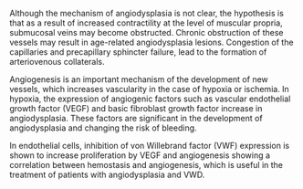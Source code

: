 Although the mechanism of angiodysplasia is not clear, the hypothesis is that as a result of increased contractility at the level of muscular propria, submucosal veins may become obstructed. Chronic obstruction of these vessels may result in age-related angiodysplasia lesions. Congestion of the capillaries and precapillary sphincter failure, lead to the formation of arteriovenous collaterals.

Angiogenesis is an important mechanism of the development of new vessels, which increases vascularity in the case of hypoxia or ischemia. In hypoxia, the expression of angiogenic factors such as vascular endothelial growth factor (VEGF) and basic fibroblast growth factor increase in angiodysplasia. These factors are significant in the development of angiodysplasia and changing the risk of bleeding.

In endothelial cells, inhibition of von Willebrand factor (VWF) expression is shown to increase proliferation by VEGF and angiogenesis showing a correlation between hemostasis and angiogenesis, which is useful in the treatment of patients with angiodysplasia and VWD.